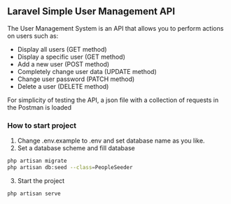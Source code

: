 ## Laravel Simple User Management API 

The User Management System is an API that allows you to perform actions on users such as:
 - Display all users (GET method)
 - Display a specific user (GET method)
 - Add a new user (POST method)
 - Completely change user data (UPDATE method)
 - Change user password (PATCH method)
 - Delete a user (DELETE method)

For simplicity of testing the API, a json file with a collection of requests in the Postman is loaded

 ### How to start project
1. Change .env.example to .env and set database name as you like.
2. Set a database scheme and fill database 
```sh
php artisan migrate
php artisan db:seed --class=PeopleSeeder
```
3. Start the project
```sh
php artisan serve
```
